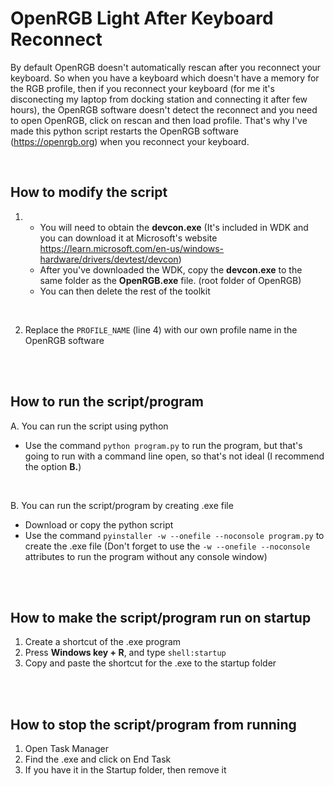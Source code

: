 # OpenRGB Light After Keyboard Reconnect
By default OpenRGB doesn't automatically rescan after you reconnect your keyboard. So when you have a keyboard which doesn't have a memory for the RGB profile, then if you reconnect your keyboard (for me it's disconecting my laptop from docking station and connecting it after few hours), the OpenRGB software doesn't detect the reconnect and you need to open OpenRGB, click on rescan and then load profile. That's why I've made this python script restarts the OpenRGB software (https://openrgb.org) when you reconnect your keyboard.

<br/>


## How to modify the script
1. - You will need to obtain the **devcon.exe** 
(It's included in WDK and you can download it at Microsoft's website https://learn.microsoft.com/en-us/windows-hardware/drivers/devtest/devcon) 
   - After you've downloaded the WDK, copy the **devcon.exe** to the same folder as the **OpenRGB.exe** file. (root folder of OpenRGB)
   - You can then delete the rest of the toolkit
<br/>

2. Replace the `PROFILE_NAME` (line 4) with our own profile name in the OpenRGB software

<br/>
<br/>

## How to run the script/program
A. You can run the script using python 
  - Use the command `python program.py` to run the program, but that's going to run with a command line open, so that's not ideal (I recommend the option **B.**)

<br/>

B. You can run the script/program by creating .exe file
  - Download or copy the python script
  - Use the command `pyinstaller -w --onefile --noconsole program.py` to create the .exe file (Don't forget to use the `-w --onefile --noconsole` attributes to run the program without any console window)


<br/>
<br/>

## How to make the script/program run on startup
1. Create a shortcut of the .exe program
2. Press **Windows key + R**, and type `shell:startup`
3. Copy and paste the shortcut for the .exe to the startup folder

<br/>
<br/>

## How to stop the script/program from running
1. Open Task Manager
2. Find the .exe and click on End Task
3. If you have it in the Startup folder, then remove it









